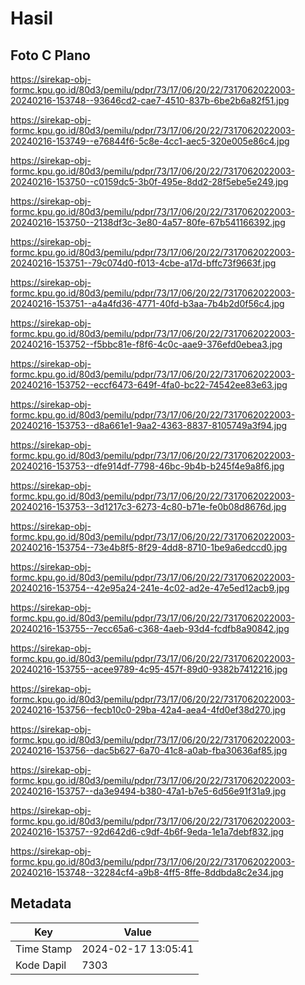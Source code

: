 # Hasil

## Foto C Plano

https://sirekap-obj-formc.kpu.go.id/80d3/pemilu/pdpr/73/17/06/20/22/7317062022003-20240216-153748--93646cd2-cae7-4510-837b-6be2b6a82f51.jpg

https://sirekap-obj-formc.kpu.go.id/80d3/pemilu/pdpr/73/17/06/20/22/7317062022003-20240216-153749--e76844f6-5c8e-4cc1-aec5-320e005e86c4.jpg

https://sirekap-obj-formc.kpu.go.id/80d3/pemilu/pdpr/73/17/06/20/22/7317062022003-20240216-153750--c0159dc5-3b0f-495e-8dd2-28f5ebe5e249.jpg

https://sirekap-obj-formc.kpu.go.id/80d3/pemilu/pdpr/73/17/06/20/22/7317062022003-20240216-153750--2138df3c-3e80-4a57-80fe-67b541166392.jpg

https://sirekap-obj-formc.kpu.go.id/80d3/pemilu/pdpr/73/17/06/20/22/7317062022003-20240216-153751--79c074d0-f013-4cbe-a17d-bffc73f9663f.jpg

https://sirekap-obj-formc.kpu.go.id/80d3/pemilu/pdpr/73/17/06/20/22/7317062022003-20240216-153751--a4a4fd36-4771-40fd-b3aa-7b4b2d0f56c4.jpg

https://sirekap-obj-formc.kpu.go.id/80d3/pemilu/pdpr/73/17/06/20/22/7317062022003-20240216-153752--f5bbc81e-f8f6-4c0c-aae9-376efd0ebea3.jpg

https://sirekap-obj-formc.kpu.go.id/80d3/pemilu/pdpr/73/17/06/20/22/7317062022003-20240216-153752--eccf6473-649f-4fa0-bc22-74542ee83e63.jpg

https://sirekap-obj-formc.kpu.go.id/80d3/pemilu/pdpr/73/17/06/20/22/7317062022003-20240216-153753--d8a661e1-9aa2-4363-8837-8105749a3f94.jpg

https://sirekap-obj-formc.kpu.go.id/80d3/pemilu/pdpr/73/17/06/20/22/7317062022003-20240216-153753--dfe914df-7798-46bc-9b4b-b245f4e9a8f6.jpg

https://sirekap-obj-formc.kpu.go.id/80d3/pemilu/pdpr/73/17/06/20/22/7317062022003-20240216-153753--3d1217c3-6273-4c80-b71e-fe0b08d8676d.jpg

https://sirekap-obj-formc.kpu.go.id/80d3/pemilu/pdpr/73/17/06/20/22/7317062022003-20240216-153754--73e4b8f5-8f29-4dd8-8710-1be9a6edccd0.jpg

https://sirekap-obj-formc.kpu.go.id/80d3/pemilu/pdpr/73/17/06/20/22/7317062022003-20240216-153754--42e95a24-241e-4c02-ad2e-47e5ed12acb9.jpg

https://sirekap-obj-formc.kpu.go.id/80d3/pemilu/pdpr/73/17/06/20/22/7317062022003-20240216-153755--7ecc65a6-c368-4aeb-93d4-fcdfb8a90842.jpg

https://sirekap-obj-formc.kpu.go.id/80d3/pemilu/pdpr/73/17/06/20/22/7317062022003-20240216-153755--acee9789-4c95-457f-89d0-9382b7412216.jpg

https://sirekap-obj-formc.kpu.go.id/80d3/pemilu/pdpr/73/17/06/20/22/7317062022003-20240216-153756--fecb10c0-29ba-42a4-aea4-4fd0ef38d270.jpg

https://sirekap-obj-formc.kpu.go.id/80d3/pemilu/pdpr/73/17/06/20/22/7317062022003-20240216-153756--dac5b627-6a70-41c8-a0ab-fba30636af85.jpg

https://sirekap-obj-formc.kpu.go.id/80d3/pemilu/pdpr/73/17/06/20/22/7317062022003-20240216-153757--da3e9494-b380-47a1-b7e5-6d56e91f31a9.jpg

https://sirekap-obj-formc.kpu.go.id/80d3/pemilu/pdpr/73/17/06/20/22/7317062022003-20240216-153757--92d642d6-c9df-4b6f-9eda-1e1a7debf832.jpg

https://sirekap-obj-formc.kpu.go.id/80d3/pemilu/pdpr/73/17/06/20/22/7317062022003-20240216-153748--32284cf4-a9b8-4ff5-8ffe-8ddbda8c2e34.jpg


## Metadata

| Key        | Value               |
| ---------- | ------------------- |
| Time Stamp | 2024-02-17 13:05:41 |
| Kode Dapil | 7303                |



